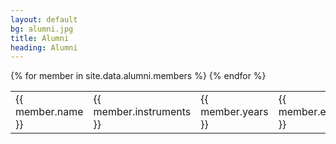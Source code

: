 ```yaml
---
layout: default
bg: alumni.jpg
title: Alumni
heading: Alumni
---
```

<table class="table table-condensed table-hover">
	{% for member in site.data.alumni.members %}	
		<tr>
			<td class="col-xs-3">{{ member.name }}</td>
			<td class="col-xs-3">{{ member.instruments }}</td>
			<td class="col-xs-3">{{ member.years }}</td>
			<td class="col-xs-3">{{ member.etc }}</td>
		</tr>
	{% endfor %}
</table>

